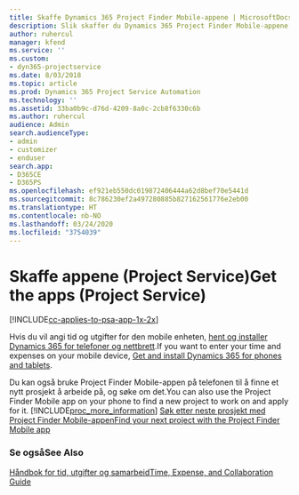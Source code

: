 ```yaml
---
title: Skaffe Dynamics 365 Project Finder Mobile-appene | MicrosoftDocs
description: Slik skaffer du Dynamics 365 Project Finder Mobile-appene
author: ruhercul
manager: kfend
ms.service: ''
ms.custom:
- dyn365-projectservice
ms.date: 8/03/2018
ms.topic: article
ms.prod: Dynamics 365 Project Service Automation
ms.technology: ''
ms.assetid: 33ba0b9c-d76d-4209-8a0c-2cb8f6330c6b
ms.author: ruhercul
audience: Admin
search.audienceType:
- admin
- customizer
- enduser
search.app:
- D365CE
- D365PS
ms.openlocfilehash: ef921eb550dc019872406444a62d8bef70e5441d
ms.sourcegitcommit: 8c786230ef2a497280885b827162561776e2eb00
ms.translationtype: HT
ms.contentlocale: nb-NO
ms.lasthandoff: 03/24/2020
ms.locfileid: "3754039"
---
```

# <a name="get-the-apps-project-service"></a><span data-ttu-id="de042-103">Skaffe appene (Project Service)</span><span class="sxs-lookup"><span data-stu-id="de042-103">Get the apps (Project Service)</span></span>

[!INCLUDE[cc-applies-to-psa-app-1x-2x](../includes/cc-applies-to-psa-app-1x-2x.md)]

<span data-ttu-id="de042-104">Hvis du vil angi tid og utgifter for den mobile enheten, [hent og installer Dynamics 365 for telefoner og nettbrett](../mobile-app/dynamics-365-phones-tablets-users-guide.md).</span><span class="sxs-lookup"><span data-stu-id="de042-104">If you want to enter your time and expenses on your mobile device, [Get and install Dynamics 365 for phones and tablets](../mobile-app/dynamics-365-phones-tablets-users-guide.md).</span></span>  
  
 <span data-ttu-id="de042-105">Du kan også bruke Project Finder Mobile-appen på telefonen til å finne et nytt prosjekt å arbeide på, og søke om det.</span><span class="sxs-lookup"><span data-stu-id="de042-105">You can also use the Project Finder Mobile app on your phone to find a new project to work on and apply for it.</span></span> [!INCLUDE[proc_more_information](../includes/proc-more-information.md)] <span data-ttu-id="de042-106">[Søk etter neste prosjekt med Project Finder Mobile-appen](../project-service/find-next-project-finder-mobile-app.md)</span><span class="sxs-lookup"><span data-stu-id="de042-106">[Find your next project with the Project Finder Mobile app](../project-service/find-next-project-finder-mobile-app.md)</span></span> 
  
### <a name="see-also"></a><span data-ttu-id="de042-107">Se også</span><span class="sxs-lookup"><span data-stu-id="de042-107">See Also</span></span>  
 [<span data-ttu-id="de042-108">Håndbok for tid, utgifter og samarbeid</span><span class="sxs-lookup"><span data-stu-id="de042-108">Time, Expense, and Collaboration Guide</span></span>](../project-service/time-expense-collaboration-guide.md)
